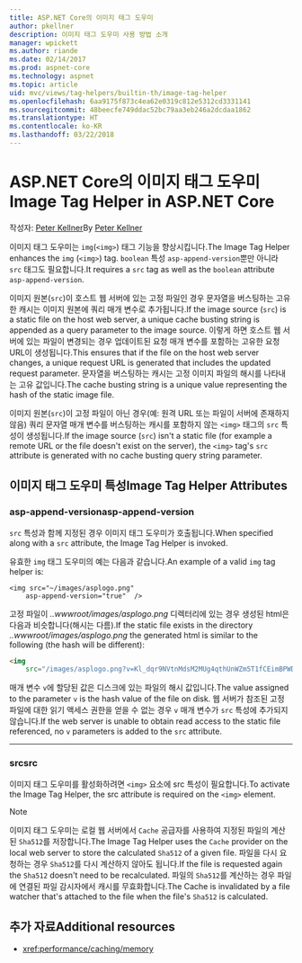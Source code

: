 ```yaml
---
title: ASP.NET Core의 이미지 태그 도우미
author: pkellner
description: 이미지 태그 도우미 사용 방법 소개
manager: wpickett
ms.author: riande
ms.date: 02/14/2017
ms.prod: aspnet-core
ms.technology: aspnet
ms.topic: article
uid: mvc/views/tag-helpers/builtin-th/image-tag-helper
ms.openlocfilehash: 6aa9175f873c4ea62e0319c812e5312cd3331141
ms.sourcegitcommit: 48beecfe749ddac52bc79aa3eb246a2dcdaa1862
ms.translationtype: HT
ms.contentlocale: ko-KR
ms.lasthandoff: 03/22/2018
---
```

# <a name="image-tag-helper-in-aspnet-core"></a><span data-ttu-id="6eb34-103">ASP.NET Core의 이미지 태그 도우미</span><span class="sxs-lookup"><span data-stu-id="6eb34-103">Image Tag Helper in ASP.NET Core</span></span>

<span data-ttu-id="6eb34-104">작성자: [Peter Kellner](http://peterkellner.net)</span><span class="sxs-lookup"><span data-stu-id="6eb34-104">By [Peter Kellner](http://peterkellner.net)</span></span> 

<span data-ttu-id="6eb34-105">이미지 태그 도우미는 `img`(`<img>`) 태그 기능을 향상시킵니다.</span><span class="sxs-lookup"><span data-stu-id="6eb34-105">The Image Tag Helper enhances the `img` (`<img>`) tag.</span></span> <span data-ttu-id="6eb34-106">`boolean` 특성 `asp-append-version`뿐만 아니라 `src` 태그도 필요합니다.</span><span class="sxs-lookup"><span data-stu-id="6eb34-106">It requires a `src` tag as well as the `boolean` attribute `asp-append-version`.</span></span>

<span data-ttu-id="6eb34-107">이미지 원본(`src`)이 호스트 웹 서버에 있는 고정 파일인 경우 문자열을 버스팅하는 고유한 캐시는 이미지 원본에 쿼리 매개 변수로 추가됩니다.</span><span class="sxs-lookup"><span data-stu-id="6eb34-107">If the image source (`src`) is a static file on the host web server, a unique cache busting string is appended as a query parameter to the image source.</span></span> <span data-ttu-id="6eb34-108">이렇게 하면 호스트 웹 서버에 있는 파일이 변경되는 경우 업데이트된 요청 매개 변수를 포함하는 고유한 요청 URL이 생성됩니다.</span><span class="sxs-lookup"><span data-stu-id="6eb34-108">This ensures that if the file on the host web server changes, a unique request URL is generated that includes the updated request parameter.</span></span> <span data-ttu-id="6eb34-109">문자열을 버스팅하는 캐시는 고정 이미지 파일의 해시를 나타내는 고유 값입니다.</span><span class="sxs-lookup"><span data-stu-id="6eb34-109">The cache busting string is a unique value representing the hash of the static image file.</span></span>

<span data-ttu-id="6eb34-110">이미지 원본(`src`)이 고정 파일이 아닌 경우(예: 원격 URL 또는 파일이 서버에 존재하지 않음) 쿼리 문자열 매개 변수를 버스팅하는 캐시를 포함하지 않는 `<img>` 태그의 `src` 특성이 생성됩니다.</span><span class="sxs-lookup"><span data-stu-id="6eb34-110">If the image source (`src`) isn't a static file (for example a remote URL or the file doesn't exist on the server), the `<img>` tag's `src` attribute is generated with no cache busting query string parameter.</span></span>

## <a name="image-tag-helper-attributes"></a><span data-ttu-id="6eb34-111">이미지 태그 도우미 특성</span><span class="sxs-lookup"><span data-stu-id="6eb34-111">Image Tag Helper Attributes</span></span>


### <a name="asp-append-version"></a><span data-ttu-id="6eb34-112">asp-append-version</span><span class="sxs-lookup"><span data-stu-id="6eb34-112">asp-append-version</span></span>

<span data-ttu-id="6eb34-113">`src` 특성과 함께 지정된 경우 이미지 태그 도우미가 호출됩니다.</span><span class="sxs-lookup"><span data-stu-id="6eb34-113">When specified along with a `src` attribute, the Image Tag Helper is invoked.</span></span>

<span data-ttu-id="6eb34-114">유효한 `img` 태그 도우미의 예는 다음과 같습니다.</span><span class="sxs-lookup"><span data-stu-id="6eb34-114">An example of a valid `img` tag helper is:</span></span>

```cshtml
<img src="~/images/asplogo.png" 
    asp-append-version="true"  />
```

<span data-ttu-id="6eb34-115">고정 파일이 *..wwwroot/images/asplogo.png* 디렉터리에 있는 경우 생성된 html은 다음과 비슷합니다(해시는 다름).</span><span class="sxs-lookup"><span data-stu-id="6eb34-115">If the static file exists in the directory *..wwwroot/images/asplogo.png* the generated html is similar to the following (the hash will be different):</span></span>

```html
<img 
    src="/images/asplogo.png?v=Kl_dqr9NVtnMdsM2MUg4qthUnWZm5T1fCEimBPWDNgM"/>
```

<span data-ttu-id="6eb34-116">매개 변수 `v`에 할당된 값은 디스크에 있는 파일의 해시 값입니다.</span><span class="sxs-lookup"><span data-stu-id="6eb34-116">The value assigned to the parameter `v` is the hash value of the file on disk.</span></span> <span data-ttu-id="6eb34-117">웹 서버가 참조된 고정 파일에 대한 읽기 액세스 권한을 얻을 수 없는 경우 `v` 매개 변수가 `src` 특성에 추가되지 않습니다.</span><span class="sxs-lookup"><span data-stu-id="6eb34-117">If the web server is unable to obtain read access to the static file referenced,  no `v` parameters is added to the `src` attribute.</span></span>

- - -

### <a name="src"></a><span data-ttu-id="6eb34-118">src</span><span class="sxs-lookup"><span data-stu-id="6eb34-118">src</span></span>

<span data-ttu-id="6eb34-119">이미지 태그 도우미를 활성화하려면 `<img>` 요소에 src 특성이 필요합니다.</span><span class="sxs-lookup"><span data-stu-id="6eb34-119">To activate the Image Tag Helper, the src attribute is required on the `<img>` element.</span></span> 

> [!NOTE]
> <span data-ttu-id="6eb34-120">이미지 태그 도우미는 로컬 웹 서버에서 `Cache` 공급자를 사용하여 지정된 파일의 계산된 `Sha512`를 저장합니다.</span><span class="sxs-lookup"><span data-stu-id="6eb34-120">The Image Tag Helper uses the `Cache` provider on the local web server to store the calculated `Sha512` of a given file.</span></span> <span data-ttu-id="6eb34-121">파일을 다시 요청하는 경우 `Sha512`를 다시 계산하지 않아도 됩니다.</span><span class="sxs-lookup"><span data-stu-id="6eb34-121">If the file is requested again the `Sha512` doesn't need to be recalculated.</span></span> <span data-ttu-id="6eb34-122">파일의 `Sha512`를 계산하는 경우 파일에 연결된 파일 감시자에서 캐시를 무효화합니다.</span><span class="sxs-lookup"><span data-stu-id="6eb34-122">The Cache is invalidated by a file watcher that's attached to the file when the file's `Sha512` is calculated.</span></span>

## <a name="additional-resources"></a><span data-ttu-id="6eb34-123">추가 자료</span><span class="sxs-lookup"><span data-stu-id="6eb34-123">Additional resources</span></span>

* <xref:performance/caching/memory>
